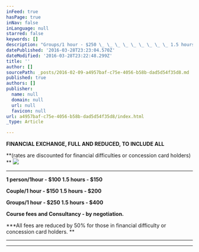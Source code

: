 ```yaml
---
inFeed: true
hasPage: true
inNav: false
inLanguage: null
starred: false
keywords: []
description: "Groups/1 hour - $250 \_ \_ \_ \_ \_ \_ \_ \_ \_ 1.5 hours - $400"
datePublished: '2016-03-28T23:23:04.570Z'
dateModified: '2016-03-28T23:22:48.299Z'
title: ''
author: []
sourcePath: _posts/2016-02-09-a4957baf-c75e-4056-b58b-dad5d54f35d8.md
published: true
authors: []
publisher:
  name: null
  domain: null
  url: null
  favicon: null
url: a4957baf-c75e-4056-b58b-dad5d54f35d8/index.html
_type: Article

---
```

**FINANCIAL EXCHANGE, FULL AND REDUCED, TO INCLUDE ALL**

**(rates are discounted for financial difficulties  or concession card holders) **
![](https://the-grid-user-content.s3-us-west-2.amazonaws.com/81d93b08-d6a5-4efb-b173-c4f13933fe76.jpg)

****

**1 person/1hour - $100                   1.5 hours - $150**

**Couple/1 hour -  $150                   1.5 hours - $200**

**Groups/1 hour - $250                   1.5 hours - $400**

**Course fees and Consultancy - by negotiation.**

**\*All fees are reduced by 50% for those in financial difficulty or concession  card holders. **

****

****